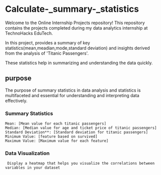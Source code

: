 # Calculate-_summary-_statistics

Welcome to the Online Internship Projects repository! This repository contains the projects completed during my data analytics internship at TechnoHacks EduTech. 

In this project, provides a summary of key statistics(mean,meadian,mode,standard deviation) and insights derived from the analysis of 'Titanic Passengers'. 

These statistics help in summarizing and understanding the data quickly.

## purpose
The purpose of summary statistics in data analysis and statistics is multifaceted and essential for understanding and interpreting data effectively.

### Summary Statistics

    Mean: [Mean value for each titanic passengers]
    Median: [Median value for age and ticket price of titanic passengers]
    Standard Deviation**: [Standard deviation for titanic passengers]
    Minimum Value: [feature based on survived]
    Maximum Value: [Maximum value for each feature]

### Data Visualization
     Display a heatmap that helps you visualize the correlations between variables in your dataset
     


